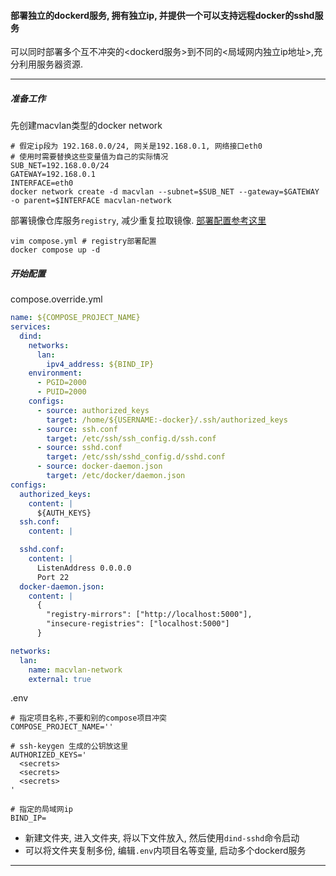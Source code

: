 #### 部署独立的dockerd服务, 拥有独立ip, 并提供一个可以支持远程docker的sshd服务

可以同时部署多个互不冲突的<dockerd服务>到不同的<局域网内独立ip地址>,充分利用服务器资源.
- - - - - -

##### 准备工作

先创建macvlan类型的docker network

```shell
# 假定ip段为 192.168.0.0/24, 网关是192.168.0.1, 网络接口eth0
# 使用时需要替换这些变量值为自己的实际情况
SUB_NET=192.168.0.0/24
GATEWAY=192.168.0.1
INTERFACE=eth0
docker network create -d macvlan --subnet=$SUB_NET --gateway=$GATEWAY -o parent=$INTERFACE macvlan-network
```

部署镜像仓库服务```registry```, 减少重复拉取镜像. [部署配置参考这里](../registry/compose.mirror.yml)

```shell
vim compose.yml # registry部署配置
docker compose up -d
```

##### 开始配置

compose.override.yml

```yml
name: ${COMPOSE_PROJECT_NAME}
services:
  dind:
    networks:
      lan:
        ipv4_address: ${BIND_IP}
    environment:
      - PGID=2000
      - PUID=2000
    configs:
      - source: authorized_keys
        target: /home/${USERNAME:-docker}/.ssh/authorized_keys
      - source: ssh.conf
        target: /etc/ssh/ssh_config.d/ssh.conf
      - source: sshd.conf
        target: /etc/ssh/sshd_config.d/sshd.conf
      - source: docker-daemon.json
        target: /etc/docker/daemon.json
configs:
  authorized_keys:
    content: |
      ${AUTH_KEYS}
  ssh.conf:
    content: |

  sshd.conf:
    content: |
      ListenAddress 0.0.0.0
      Port 22
  docker-daemon.json:
    content: |
      {
        "registry-mirrors": ["http://localhost:5000"],
        "insecure-registries": ["localhost:5000"]
      }

networks:
  lan:
    name: macvlan-network
    external: true
```

.env

```shell
# 指定项目名称,不要和别的compose项目冲突
COMPOSE_PROJECT_NAME=''

# ssh-keygen 生成的公钥放这里
AUTHORIZED_KEYS='
  <secrets>
  <secrets>
  <secrets>
'

# 指定的局域网ip
BIND_IP=
```

* 新建文件夹, 进入文件夹, 将以下文件放入, 然后使用```dind-sshd```命令启动
* 可以将文件夹复制多份, 编辑```.env```内项目名等变量, 启动多个dockerd服务

- - - - - -
